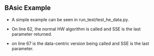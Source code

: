 

## BAsic Example

- A simple example can be seen in run_test/test_he_data.py.

- On line 62, the normal HW algorithm is called and SSE is the last parameter returned.

- on line 67 is the data-centric version being called and SSE is the last parameter.